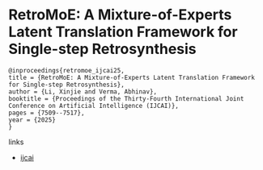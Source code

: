 # RetroMoE: A Mixture-of-Experts Latent Translation Framework for Single-step Retrosynthesis

```
@inproceedings{retromoe_ijcai25,
title = {RetroMoE: A Mixture-of-Experts Latent Translation Framework for Single-step Retrosynthesis},
author = {Li, Xinjie and Verma, Abhinav},
booktitle = {Proceedings of the Thirty-Fourth International Joint Conference on Artificial Intelligence (IJCAI)},
pages = {7509--7517},
year = {2025}
}
```

links
- [ijcai](https://www.ijcai.org/proceedings/2025/835)
